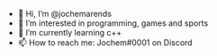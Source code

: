 - 👋 Hi, I’m @jochemarends
- 👀 I’m interested in programming, games and sports
- 🌱 I’m currently learning c++
- 📫 How to reach me: Jochem#0001 on Discord

<!---
jochemarends/jochemarends is a ✨ special ✨ repository because its `README.md` (this file) appears on your GitHub profile.
You can click the Preview link to take a look at your changes.
--->
